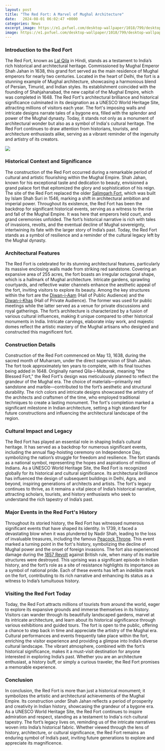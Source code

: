 ```yaml
---
layout: post
title: "The Red Fort: A Marvel of Mughal Architecture"
date:   2024-08-01 06:02:47 +0000
categories: News
excerpt_image: https://e1.pxfuel.com/desktop-wallpaper/1018/799/desktop-wallpaper-mughal-architecture-mughal-empire.jpg
image: https://e1.pxfuel.com/desktop-wallpaper/1018/799/desktop-wallpaper-mughal-architecture-mughal-empire.jpg
---
```


### Introduction to the Red Fort
The Red Fort, known as [Lal Qila](https://more.io.vn/en/Red_Fort) in Hindi, stands as a testament to India’s rich historical and architectural heritage. Commissioned by Mughal Emperor Shah Jahan in 1638, this grand fort served as the main residence of Mughal emperors for nearly two centuries. Located in the heart of Delhi, the fort is a stunning example of Mughal architecture, showcasing a harmonious blend of Persian, Timurid, and Indian styles. Its establishment coincided with the founding of Shahjahanabad, the new capital of the Mughal Empire, which was completed in 1648. The Red Fort's architectural brilliance and historical significance culminated in its designation as a UNESCO World Heritage Site, attracting millions of visitors each year.
The fort's imposing walls and intricate designs narrate tales of a bygone era, filled with the splendor and power of the Mughal dynasty. Today, it stands not only as a monument of architectural wonder but also as a symbol of India's cultural heritage. The Red Fort continues to draw attention from historians, tourists, and architecture enthusiasts alike, serving as a vibrant reminder of the ingenuity and artistry of its creators.

![](https://e1.pxfuel.com/desktop-wallpaper/1018/799/desktop-wallpaper-mughal-architecture-mughal-empire.jpg)
### Historical Context and Significance
The construction of the Red Fort occurred during a remarkable period of cultural and artistic flourishing within the Mughal Empire. Shah Jahan, known for his exceptional taste and dedication to beauty, envisioned a grand palace fort that epitomized the glory and sophistication of his reign. The site of the Red Fort replaced the older [Salimgarh Fort](https://more.io.vn/en/Salimgarh), which was built by Islam Shah Suri in 1546, marking a shift in architectural ambition and imperial power.
Throughout its existence, the Red Fort has been the backdrop for significant historical events, serving as a witness to the rise and fall of the Mughal Empire. It was here that emperors held court, and grand ceremonies unfolded. The fort’s historical narrative is rich with tales of invasions, revolts, and the eventual decline of Mughal sovereignty, intertwining its fate with the larger story of India’s past. Today, the Red Fort stands as a symbol of resilience and a reminder of the cultural legacy left by the Mughal dynasty.
### Architectural Features
The Red Fort is celebrated for its stunning architectural features, particularly its massive enclosing walls made from striking red sandstone. Covering an expansive area of 255 acres, the fort boasts an irregular octagonal shape, which is a hallmark of Mughal architecture. Intricate gardens, sprawling courtyards, and reflective water channels enhance the aesthetic appeal of the fort, inviting visitors to explore its beauty.
Among the key structures within the fort are the [Diwan-i-Aam](https://more.io.vn/en/Diwan-i-Aam) (Hall of Public Audience) and the [Diwan-i-Khas](https://more.io.vn/en/Diwan-i-Khas) (Hall of Private Audience). The former was used for public meetings while the latter served as a venue for private discussions and royal gatherings. The fort’s architecture is characterized by a fusion of various cultural influences, making it unique compared to other historical monuments in India. Intricate carvings, elaborate inlay work, and majestic domes reflect the artistic mastery of the Mughal artisans who designed and constructed this magnificent fort.
### Construction Details
Construction of the Red Fort commenced on May 13, 1638, during the sacred month of Muharram, under the direct supervision of Shah Jahan. The fort took approximately ten years to complete, with its final touches being added in 1648. Originally named Qila-i-Mubarak, meaning "the Blessed Fort," the Red Fort's design was meticulously planned to reflect the grandeur of the Mughal era.
The choice of materials—primarily red sandstone and marble—contributed to the fort’s aesthetic and structural durability. The rich colors and intricate designs showcased the artistry of the architects and craftsmen of the time, who employed traditional techniques to create a lasting monument. The fort's completion marked a significant milestone in Indian architecture, setting a high standard for future constructions and influencing the architectural landscape of the region.
### Cultural Impact and Legacy
The Red Fort has played an essential role in shaping India’s cultural heritage. It has served as a backdrop for numerous significant events, including the annual flag-hoisting ceremony on Independence Day, symbolizing the nation’s struggle for freedom and resilience. The fort stands as a national symbol, representing the hopes and aspirations of millions of Indians.
As a UNESCO World Heritage Site, the Red Fort is recognized globally for its historical and cultural significance. Its architectural brilliance has influenced the design of subsequent buildings in Delhi, Agra, and beyond, inspiring generations of architects and artists. The fort's legacy continues to thrive, as it remains a vital piece of India’s historical narrative, attracting scholars, tourists, and history enthusiasts who seek to understand the rich tapestry of India’s past.
### Major Events in the Red Fort's History
Throughout its storied history, the Red Fort has witnessed numerous significant events that have shaped its identity. In 1739, it faced a devastating blow when it was plundered by Nadir Shah, leading to the loss of invaluable treasures, including the famous [Peacock Throne](https://more.io.vn/en/Peacock_Throne). This event marked a turning point in the fort's history, symbolizing the decline of Mughal power and the onset of foreign invasions.
The fort also experienced damage during the [1857 Revolt](https://more.io.vn/en/Indian_Rebellion_of_1857) against British rule, when many of its marble structures were destroyed. This uprising was a significant episode in Indian history, and the fort’s role as a site of resistance highlights its importance as a symbol of national pride. Each of these events has left an indelible mark on the fort, contributing to its rich narrative and enhancing its status as a witness to India’s tumultuous history.
### Visiting the Red Fort Today
Today, the Red Fort attracts millions of tourists from around the world, eager to explore its expansive grounds and immerse themselves in its history. Visitors can wander through its beautifully landscaped gardens, marvel at its intricate architecture, and learn about its historical significance through various exhibitions and guided tours. The fort is open to the public, offering a chance to step back in time and appreciate the artistry of the Mughal era.
Cultural performances and events frequently take place within the fort, enriching the visitor experience and providing a glimpse into India’s diverse cultural landscape. The vibrant atmosphere, combined with the fort’s historical significance, makes it a must-visit destination for anyone interested in exploring India’s past. Whether you are an architecture enthusiast, a history buff, or simply a curious traveler, the Red Fort promises a memorable experience.
### Conclusion
In conclusion, the Red Fort is more than just a historical monument; it symbolizes the artistic and architectural achievements of the Mughal Empire. Its construction under Shah Jahan reflects a period of prosperity and creativity in Indian history, showcasing the grandeur of a bygone era. As a UNESCO World Heritage Site, the Red Fort continues to inspire admiration and respect, standing as a testament to India's rich cultural tapestry.
The fort’s legacy lives on, reminding us of the intricate narratives woven into India’s historical fabric. Whether viewed through the lens of history, architecture, or cultural significance, the Red Fort remains an enduring symbol of India’s past, inviting future generations to explore and appreciate its magnificence.
